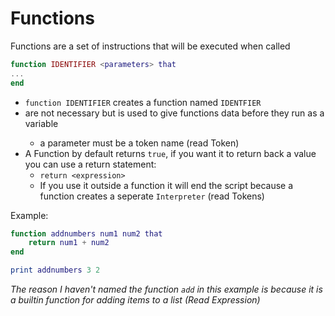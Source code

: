 # Functions

Functions are a set of instructions that will be executed when called

```lua
function IDENTIFIER <parameters> that 
...
end
```

- `function IDENTIFIER` creates a function named `IDENTFIER`
- <paramaters> are not necessary but is used to give functions data before they run as a variable
  -  a parameter must be a token name (read Token)
- A Function by default returns `true`, if you want it to return back a value you can use a return statement:
  - `return <expression>`
  - If you use it outside a function it will end the script because a function creates a seperate `Interpreter` (read Tokens)
  
Example:
```lua
function addnumbers num1 num2 that
    return num1 + num2
end

print addnumbers 3 2
```
*The reason I haven't named the function `add` in this example is because it is a builtin function for adding items to a list (Read Expression)*